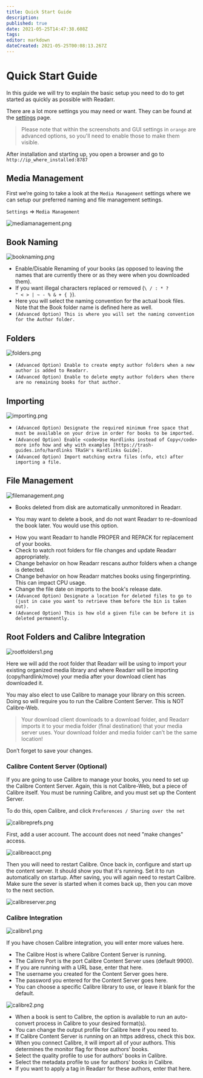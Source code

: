 ```yaml
---
title: Quick Start Guide
description: 
published: true
date: 2021-05-25T14:47:38.608Z
tags: 
editor: markdown
dateCreated: 2021-05-25T00:08:13.267Z
---
```


# Quick Start Guide
In this guide we will try to explain the basic setup you need to do to get started as quickly as possible with Readarr.

There are a lot more settings you may need or want. They can be found at the [settings]( /readarr/settings) page.

> Please note that within the screenshots and GUI settings in `orange` are advanced options, so you'll need to enable those to make them visible.

After installation and starting up, you open a browser and go to `http://ip_where_installed:8787`

## Media Management

First we’re going to take a look at the <code>Media Management</code> settings where we can setup our preferred naming and file management settings.

<code>Settings</code> =&gt; <code>Media Management</code>

![mediamanagement.png](/assets/readarr/mediamanagement.png)

## Book Naming

![booknaming.png](/assets/readarr/booknaming.png)

- Enable/Disable Renaming of your books (as opposed to leaving the names that are currently there or as they were when you downloaded them).
- If you want illegal characters replaced or removed (<code>\ / : * ? &quot; &lt; &gt; | ~ - % &amp; + { }</code>).
- Here you will select the naming convention for the actual book files. Note that the Book folder name is defined here as well.
- `(Advanced Option) This is where you will set the naming convention for the Author folder.`

## Folders

![folders.png](/assets/readarr/folders.png)

- `(Advanced Option) Enable to create empty author folders when a new author is added to Readarr.`
- `(Advanced Option) Enable to delete empty author folders when there are no remaining books for that author.`

## Importing 

![importing.png](/assets/readarr/importing.png)

- `(Advanced Option) Designate the required minimum free space that must be available on your drive in order for books to be imported.`
- `(Advanced Option) Enable <code>Use Hardlinks instead of Copy</code> more info how and why with examples [https://trash-guides.info/hardlinks TRaSH's Hardlinks Guide].`
- `(Advanced Option) Import matching extra files (nfo, etc) after importing a file.`

## File Management

![filemanagement.png](/assets/readarr/filemanagement.png)

- Books deleted from disk are automatically unmonitored in Readarr.
* You may want to delete a book, and do not want Readarr to re-download the book later. You would use this option.
- How you want Readarr to handle PROPER and REPACK for replacement of your books.
- Check to watch root folders for file changes and update Readarr appropriately.
- Change behavior on how Readarr rescans author folders when a change is detected.
- Change behavior on how Readarr matches books using fingerprinting. This can impact CPU usage.
- Change the file date on imports to the book's release date.
- `(Advanced Option) Designate a location for deleted files to go to (just in case you want to retrieve them before the bin is taken out).`
- `(Advanced Option) This is how old a given file can be before it is deleted permanently.`

## Root Folders and Calibre Integration

![rootfolders1.png](/assets/readarr/rootfolders1.png)

Here we will add the root folder that Readarr will be using to import your existing organized media library and where Readarr will be importing (copy/hardlink/move) your media after your download client has downloaded it.

You may also elect to use Calibre to manage your library on this screen. Doing so will require you to run the Calibre Content Server. This is NOT Calibre-Web.

>Your download client downloads to a download folder, and Readarr imports it to your media folder (final destination) that your media server uses. Your download folder and media folder can’t be the same location!

Don’t forget to save your changes.

### Calibre Content Server (Optional)

If you are going to use Calibre to manage your books, you need to set up the Calibre Content Server. Again, this is not Calibre-Web, but a piece of Calibre itself. You must be running Calibre, and you must set up the Content Server.

To do this, open Calibre, and click `Preferences / Sharing over the net`

![calibreprefs.png](/assets/readarr/calibreprefs.png)

First, add a user account. The account does not need "make changes" access.

![calibreacct.png](/assets/readarr/calibreacct.png)

Then you will need to restart Calibre. Once back in, configure and start up the content server. It should show you that it's running. Set it to run automatically on startup. After saving, you will again need to restart Calibre. Make sure the sever is started when it comes back up, then you can move to the next section.

![calibreserver.png](/assets/readarr/calibreserver.png)

### Calibre Integration

![calibre1.png](/assets/readarr/calibre1.png)

If you have chosen Calibre integration, you will enter more values here.

- The Calibre Host is where Calibre Content Server is running.
- The Calinre Port is the port Calibre Content Server uses (default 9900).
- If you are running with a URL base, enter that here.
- The username you created for the Content Server goes here.
- The password you entered for the Content Server goes here.
- You can choose a specific Calibre library to use, or leave it blank for the default.

![calibre2.png](/assets/readarr/calibre2.png)

- When a book is sent to Calibre, the option is available to run an auto-convert process in Calibre to your desired format(s).
- You can change the output profile for Calibre here if you need to.
- If Calibre Content Server is running on an https address, check this box.
- When you connect Calibre, it will import all of your authors. This determines the monitor flag for those authors' books.
- Select the quality profile to use for authors' books in Calibre.
- Select the metadata profile to use for authors' books in Calibre.
- If you want to apply a tag in Readarr for these authors, enter that here.
